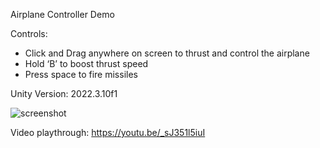 Airplane Controller Demo

Controls:
- Click and Drag anywhere on screen to thrust and control the airplane
- Hold ‘B’ to boost thrust speed
- Press space to fire missiles

Unity Version: 2022.3.10f1

![screenshot](https://github.com/NathanReeves/AirplaneFlightDemo/Assets/Art/screenshot.jpg)

Video playthrough: https://youtu.be/_sJ351l5iuI
